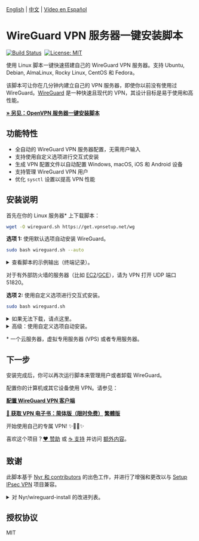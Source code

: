 [English](README.md) | [中文](README-zh.md) | [Vídeo en Español](https://www.youtube.com/watch?v=99qtaJU2E2k)

# WireGuard VPN 服务器一键安装脚本

[![Build Status](https://github.com/hwdsl2/wireguard-install/actions/workflows/main.yml/badge.svg)](https://github.com/hwdsl2/wireguard-install/actions/workflows/main.yml) &nbsp;[![License: MIT](docs/images/license.svg)](https://opensource.org/licenses/MIT)

使用 Linux 脚本一键快速搭建自己的 WireGuard VPN 服务器。支持 Ubuntu, Debian, AlmaLinux, Rocky Linux, CentOS 和 Fedora。

该脚本可让你在几分钟内建立自己的 VPN 服务器，即使你以前没有使用过 WireGuard。[WireGuard](https://www.wireguard.com) 是一种快速且现代的 VPN，其设计目标是易于使用和高性能。

[**&raquo; 另见：OpenVPN 服务器一键安装脚本**](https://github.com/hwdsl2/openvpn-install/blob/master/README-zh.md)

## 功能特性

- 全自动的 WireGuard VPN 服务器配置，无需用户输入
- 支持使用自定义选项进行交互式安装
- 生成 VPN 配置文件以自动配置 Windows, macOS, iOS 和 Android 设备
- 支持管理 WireGuard VPN 用户
- 优化 `sysctl` 设置以提高 VPN 性能

## 安装说明

首先在你的 Linux 服务器\* 上下载脚本：

```bash
wget -O wireguard.sh https://get.vpnsetup.net/wg
```

**选项 1:** 使用默认选项自动安装 WireGuard。

```bash
sudo bash wireguard.sh --auto
```

<details>
<summary>
查看脚本的示例输出（终端记录）。
</summary>

**注：** 此终端记录仅用于演示目的。

<p align="center"><img src="docs/images/demo1.svg"></p>
</details>

对于有外部防火墙的服务器（比如 [EC2](https://docs.aws.amazon.com/AWSEC2/latest/UserGuide/ec2-security-groups.html)/[GCE](https://cloud.google.com/vpc/docs/firewalls)），请为 VPN 打开 UDP 端口 51820。

**选项 2:** 使用自定义选项进行交互式安装。

```bash
sudo bash wireguard.sh
```

<details>
<summary>
如果无法下载，请点这里。
</summary>

你也可以使用 `curl` 下载：

```bash
curl -fL -o wireguard.sh https://get.vpnsetup.net/wg
```

然后按照上面的说明安装。

或者，你也可以使用这些链接：

```bash
https://github.com/hwdsl2/wireguard-install/raw/master/wireguard-install.sh
https://gitlab.com/hwdsl2/wireguard-install/-/raw/master/wireguard-install.sh
```

如果无法下载，打开 [wireguard-install.sh](wireguard-install.sh)，然后点击右边的 `Raw` 按钮。按快捷键 `Ctrl/Cmd+A` 全选，`Ctrl/Cmd+C` 复制，然后粘贴到你喜欢的编辑器。
</details>
<details>
<summary>
高级：使用自定义选项自动安装。
</summary>

高级用户可以使用自定义选项自动安装 WireGuard，方法是提供一个 Bash "here document" 作为安装脚本的输入。此方法还可用于在安装后提供输入以管理用户。

首先，使用自定义选项以交互方式安装 WireGuard，并写下你对脚本的所有输入值。

```bash
sudo bash wireguard.sh
```

如需删除 WireGuard，请再次运行脚本并选择适当的选项。

然后使用你的输入值创建自定义安装命令。例如：

```bash
sudo bash wireguard.sh <<ANSWERS
51820
client
2
y
ANSWERS
```

**注：** 安装选项可能会在脚本的未来版本中发生变化。
</details>

\* 一个云服务器，虚拟专用服务器 (VPS) 或者专用服务器。

## 下一步

安装完成后，你可以再次运行脚本来管理用户或者卸载 WireGuard。

配置你的计算机或其它设备使用 VPN。请参见：

**[配置 WireGuard VPN 客户端](docs/clients-zh.md)**

**[:book: 获取 VPN 电子书：简体版（限时免费）](https://mybook.to/vpnzhs) [繁體版](https://mybook.to/vpnzh)**

开始使用自己的专属 VPN! :sparkles::tada::rocket::sparkles:

喜欢这个项目？[:heart: 赞助](https://github.com/sponsors/hwdsl2?metadata_o=wz) 或 [:coffee: 支持](https://ko-fi.com/hwdsl2) 并访问 [额外内容](https://ko-fi.com/post/Support-this-project-and-get-access-to-supporter-o-X8X5FVFZC)。

## 致谢

此脚本基于 [Nyr 和 contributors](https://github.com/Nyr/wireguard-install) 的出色工作，并进行了增强和更改以与 [Setup IPsec VPN](https://github.com/hwdsl2/setup-ipsec-vpn) 项目兼容。

<details>
<summary>
对 Nyr/wireguard-install 的改进列表。
</summary>

- 改进了与 Setup IPsec VPN 的兼容性
- 改进了脚本的可靠性，用户输入和输出
- 支持使用默认选项自动安装
- 支持列出现有的 VPN 客户端
- 支持为 VPN 客户端自定义 DNS 服务器
- 优化 `sysctl` 设置以提高 VPN 性能
- 使用 `sudo` 时改进了客户端配置文件的创建

...和更多！
</details>

## 授权协议

MIT
